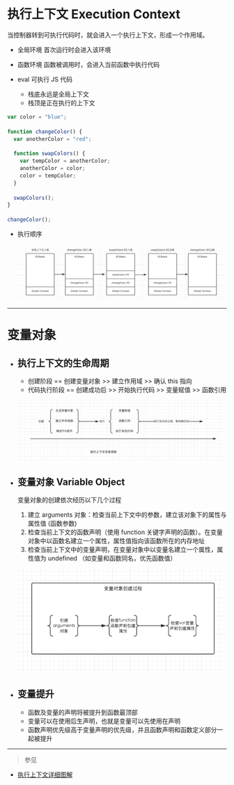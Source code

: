 # 执行上下文 Execution Context

当控制器转到可执行代码时，就会进入一个执行上下文，形成一个作用域。

- 全局环境 首次运行时会进入该环境
- 函数环境 函数被调用时，会进入当前函数中执行代码
- eval 可执行 JS 代码

  - 栈底永远是全局上下文
  - 栈顶是正在执行的上下文

```javascript
var color = "blue";

function changeColor() {
  var anotherColor = "red";

  function swapColors() {
    var tempColor = anotherColor;
    anotherColor = color;
    color = tempColor;
  }

  swapColors();
}

changeColor();
```

- 执行顺序

  ![](../Images/201029EC.png)

---

# 变量对象

- ## 执行上下文的生命周期

  - 创建阶段 == 创建变量对象 >> 建立作用域 >> 确认 this 指向
  - 代码执行阶段 == 创建成功后 >> 开始执行代码 >> 变量赋值 >> 函数引用

  ![](../Images/201029_01.png)

- ## 变量对象 Variable Object

  变量对象的创建依次经历以下几个过程

  1. 建立 arguments 对象：检查当前上下文中的参数，建立该对象下的属性与属性值 (函数参数)
  2. 检查当前上下文的函数声明（使用 function 关键字声明的函数）。在变量对象中以函数名建立一个属性，属性值指向该函数所在的内存地址
  3. 检查当前上下文中的变量声明，在变量对象中以变量名建立一个属性，属性值为 undefined （如变量和函数同名，优先函数值）

  ![](../Images/201029_02.png)

- ## 变量提升
  - 函数及变量的声明将被提升到函数最顶部
  - 变量可以在使用后生声明，也就是变量可以先使用在声明
  - 函数声明优先级高于变量声明的优先级，并且函数声明和函数定义部分一起被提升

---

> 参见

- [执行上下文详细图解](https://blog.csdn.net/fedlover/article/details/103348419)
